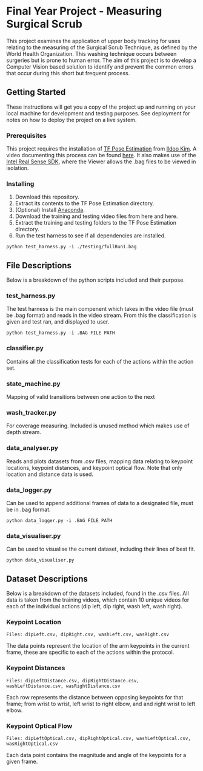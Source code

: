 # Final Year Project - Measuring Surgical Scrub

This project examines the application of upper body tracking for uses relating to the measuring of the Surgical Scrub Technique, as defined by the World Health Organization. 
This washing technique occurs between surgeries but is prone to human error. 
The aim of this project is to develop a Computer Vision based solution to identify and prevent the common errors that occur during this short but frequent process. 

## Getting Started

These instructions will get you a copy of the project up and running on your local machine for development and testing purposes. See deployment for notes on how to deploy the project on a live system.

### Prerequisites

This project requires the installation of [TF Pose Estimation](https://github.com/ildoonet/tf-pose-estimation) from [Ildoo Kim](https://github.com/ildoonet). 
A video documenting this process can be found [here](https://www.youtube.com/watch?v=4FZrE3cmTPA). 
It also makes use of the [Intel Real Sense SDK](https://github.com/IntelRealSense/librealsense), where the Viewer allows the .bag files to be viewed in isolation.

### Installing

1. Download this repository.
2. Extract its contents to the TF Pose Estimation directory.
3. (Optional) Install [Anaconda](https://docs.anaconda.com/anaconda/install/). 
4. Download the training and testing video files from here and here. 
5. Extract the training and testing folders to the TF Pose Estimation directory.
6. Run the test harness to see if all dependencies are installed.

```
python test_harness.py -i ./testing/fullRun1.bag
```

## File Descriptions

Below is a breakdown of the python scripts included and their purpose.

### test_harness.py
The test harness is the main compenent which takes in the video file (must be .bag format) and reads in the video stream.
From this the classification is given and test ran, and displayed to user.
```
python test_harness.py -i .BAG FILE PATH
```

### classifier.py
Contains all the classification tests for each of the actions within the action set.

### state_machine.py
Mapping of valid transitions between one action to the next

### wash_tracker.py
For coverage measuring. Included is unused method which makes use of depth stream.

### data_analyser.py
Reads and plots datasets from .csv files, mapping data relating to keypoint locations, keypoint distances, and keypoint optical flow. 
Note that only location and distance data is used.

### data_logger.py
Can be used to append additional frames of data to a designated file, must be in .bag format.
```
python data_logger.py -i .BAG FILE PATH
```

### data_visualiser.py
Can be used to visualise the current dataset, including their lines of best fit.
```
python data_visualiser.py
```

## Dataset Descriptions

Below is a breakdown of the datasets included, found in the .csv files. All data is taken from the training videos, which contain 10 unique videos for each of the individual actions (dip left, dip right, wash left, wash right).

### Keypoint Location
```
Files: dipLeft.csv, dipRight.csv, washLeft.csv, wasRight.csv
```
The data points represent the location of the arm keypoints in the current frame, these are specific to each of the actions within the protocol. 

### Keypoint Distances
```
Files: dipLeftDistance.csv, dipRightDistance.csv, washLeftDistance.csv, wasRightDistance.csv
```
Each row represents the distance between opposing keypoints for that frame; from wrist to wrist, left wrist to right elbow, and and right wrist to left elbow.

### Keypoint Optical Flow
```
Files: dipLeftOptical.csv, dipRightOptical.csv, washLeftOptical.csv, wasRightOptical.csv
```
Each data point contains the magnitude and angle of the keypoints for a given frame.

